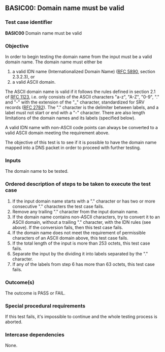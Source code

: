 ## BASIC00: Domain name must be valid

### Test case identifier
**BASIC00** Domain name must be valid

### Objective

In order to begin testing the domain name from the input must be a valid
domain name. The domain name must either be

1. a valid IDN name (Internationalized Domain Name) ([RFC 5890](https://tools.ietf.org/html/rfc5890#page-13),
section 2.3.2.3), or
2. a valid ASCII domain.

The ASCII domain name is valid if it follows the rules defined in section 2.1
of [RFC 1123](https://tools.ietf.org/html/rfc1123#section-2.1), i.e. only
consists of the ASCII characters "a-z", "A-Z", "0-9", "." and "-" with the
extension of the "_" character, standardized for SRV records
([RFC 2782](https://tools.ietf.org/html/rfc2782)). The "." character is
the delimiter between labels, and a label must not start or end with a
"-" character. There are also length limitations of the domain names and
its labels (specified below).

A valid IDN name with non-ASCII code points can always be converted
to a valid ASCII domain meeting the requirement above.

The objective of this test is to see if it is possible to have the domain name
mapped into a DNS packet in order to proceed with further testing.


### Inputs

The domain name to be tested.

### Ordered description of steps to be taken to execute the test case

1. If the input domain name starts with a "." character or has two or more consecutive
"." characters the test case fails.
2. Remove any trailing "." character from the input domain name.
3. If the domain name contains non-ASCII characters, try to convert
it to an ASCII domain, without a trailing "." character, with the IDN rules (see above).
If the conversion fails, then this test case fails.
4. If the domain name does not meet the requirement of permissible characters of
an ASCII domain above, this test case fails.
5. If the total length of the input is more than 253 octets, this test
   case fails.
6. Separate the input by the dividing it into labels separated by the "."
   character.
7. If any of the labels from step 6 has more than 63 octets, this test case fails.


### Outcome(s)

The outcome is PASS or FAIL.

### Special procedural requirements

If this test fails, it's impossible to continue and the whole testing process
is aborted.

### Intercase dependencies

None.
